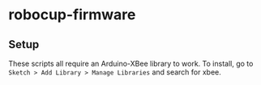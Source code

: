 # robocup-firmware

## Setup

These scripts all require an Arduino-XBee library to work. To install, go to ```Sketch > Add Library > Manage Libraries``` and search for xbee. 
